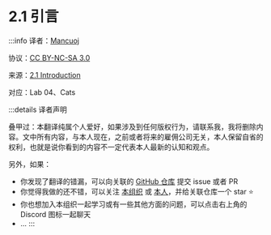 # 2.1 引言

:::info
译者：[Mancuoj](https://github.com/mancuoj)

协议：[CC BY-NC-SA 3.0](https://creativecommons.org/licenses/by-nc-sa/3.0/)

来源：[2.1 Introduction](http://composingprograms.com/pages/21-introduction.html)

对应：Lab 04、Cats

:::details 译者声明

叠甲过：本翻译纯属个人爱好，如果涉及到任何版权行为，请联系我，我将删除内容。文中所有内容，与本人现在，之前或者将来的雇佣公司无关，本人保留自省的权利，也就是说你看到的内容不一定代表本人最新的认知和观点。

另外，如果：

- 你发现了翻译的错漏，可以向关联的 [GitHub 仓库](https://github.com/csfive/docs) 提交 issue 或者 PR
- 你觉得我做的还不错，可以关注 [本组织](https://github.com/csfive) 或 [本人](https://github.com/mancuoj)，并给关联仓库一个 star ⭐
- 你也想加入本组织一起学习或有一些其他方面的问题，可以点击右上角的 Discord 图标一起聊天
- ...
:::